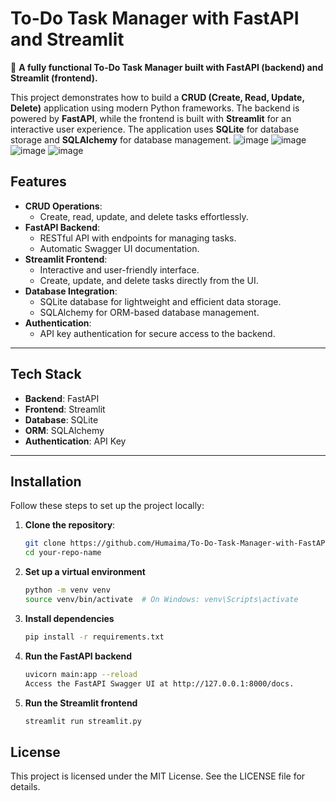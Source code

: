 # To-Do Task Manager with FastAPI and Streamlit

🚀 **A fully functional To-Do Task Manager built with FastAPI (backend) and Streamlit (frontend).**

This project demonstrates how to build a **CRUD (Create, Read, Update, Delete)** application using modern Python frameworks. The backend is powered by **FastAPI**, while the frontend is built with **Streamlit** for an interactive user experience. The application uses **SQLite** for database storage and **SQLAlchemy** for database management.
![image](https://github.com/user-attachments/assets/89525e7d-971b-445f-a465-8df6b22d2273)
![image](https://github.com/user-attachments/assets/5423f55c-4b9a-412d-abd1-1a6cc401feae)
![image](https://github.com/user-attachments/assets/0e676d62-d291-4a2e-90ec-4ad673f7b2b4)
![image](https://github.com/user-attachments/assets/30445292-4fe1-4add-bea1-5efcd82976a7)

## Features

- **CRUD Operations**:
  - Create, read, update, and delete tasks effortlessly.
- **FastAPI Backend**:
  - RESTful API with endpoints for managing tasks.
  - Automatic Swagger UI documentation.
- **Streamlit Frontend**:
  - Interactive and user-friendly interface.
  - Create, update, and delete tasks directly from the UI.
- **Database Integration**:
  - SQLite database for lightweight and efficient data storage.
  - SQLAlchemy for ORM-based database management.
- **Authentication**:
  - API key authentication for secure access to the backend.

---

## Tech Stack

- **Backend**: FastAPI
- **Frontend**: Streamlit
- **Database**: SQLite
- **ORM**: SQLAlchemy
- **Authentication**: API Key

---

## Installation

Follow these steps to set up the project locally:

1. **Clone the repository**:
   ```bash
   git clone https://github.com/Humaima/To-Do-Task-Manager-with-FastAPI-and-Streamlit
   cd your-repo-name

2. **Set up a virtual environment**
   ```bash
   python -m venv venv
   source venv/bin/activate  # On Windows: venv\Scripts\activate
3. **Install dependencies**
   ```bash
   pip install -r requirements.txt
4. **Run the FastAPI backend**
   ```bash
   uvicorn main:app --reload
   Access the FastAPI Swagger UI at http://127.0.0.1:8000/docs.
5. **Run the Streamlit frontend**
    ```bash
    streamlit run streamlit.py
## License
This project is licensed under the MIT License. See the LICENSE file for details.
   
